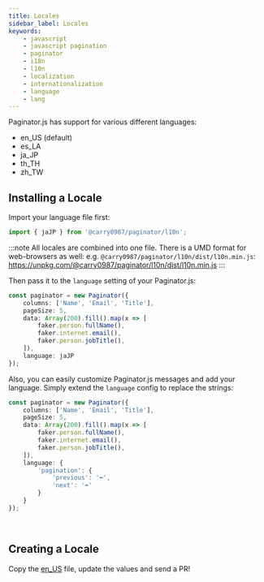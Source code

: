 ```yaml
---
title: Locales
sidebar_label: Locales
keywords:
    - javascript
    - javascript pagination
    - paginator
    - i18n
    - l10n
    - localization
    - internationalization
    - language
    - lang
---
```


Paginator.js has support for various different languages:

-   en_US (default)
-   es_LA
-   ja_JP
-   th_TH
-   zh_TW

## Installing a Locale

Import your language file first:

```ts
import { jaJP } from '@carry0987/paginator/l10n';
```

:::note
All locales are combined into one file. There is a UMD format for web-browsers as well: e.g. `@carry0987/paginator/l10n/dist/l10n.min.js`:
https://unpkg.com/@carry0987/paginator/l10n/dist/l10n.min.js
:::

Then pass it to the `language` setting of your Paginator.js:

```ts paginator
const paginator = new Paginator({
    columns: ['Name', 'Email', 'Title'],
    pageSize: 5,
    data: Array(200).fill().map(x => [
        faker.person.fullName(),
        faker.internet.email(),
        faker.person.jobTitle(),
    ]),
    language: jaJP
});
```

Also, you can easily customize Paginator.js messages and add your language. Simply extend the `language` config to replace the strings:

```ts paginator
const paginator = new Paginator({
    columns: ['Name', 'Email', 'Title'],
    pageSize: 5,
    data: Array(200).fill().map(x => [
        faker.person.fullName(),
        faker.internet.email(),
        faker.person.jobTitle(),
    ]),
    language: {
        'pagination': {
            'previous': '⬅️',
            'next': '➡️'
        }
    }
});
```

<br/>

## Creating a Locale

Copy the [en_US](https://github.com/carry0987/Paginator-JS/blob/master/src/module/i18n/en_US.ts) file, update the values and send a PR!
